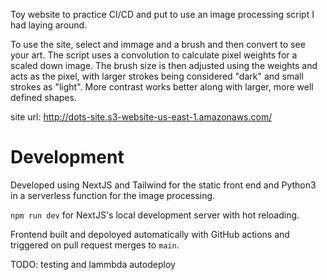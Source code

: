 Toy website to practice CI/CD and put to use an image processing script I had laying around.

To use the site, select and immage and a brush and then convert to see your art. The script uses a convolution to calculate pixel weights for a scaled down image. The brush size is then adjusted using the weights and acts as the pixel, with larger strokes being considered "dark" and small strokes as "light". More contrast works better along
with larger, more well defined shapes.

site url: http://dots-site.s3-website-us-east-1.amazonaws.com/

# Development

Developed using NextJS and Tailwind for the static front end and Python3 in a serverless function for the image processing.

`npm run dev` for NextJS's local development server with hot reloading.

Frontend built and depoloyed automatically with GitHub actions and triggered on pull request merges to `main`.

TODO: testing and lammbda autodeploy


